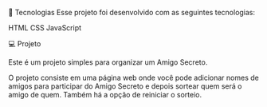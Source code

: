 🚀 Tecnologias
Esse projeto foi desenvolvido com as seguintes tecnologias:

HTML
CSS
JavaScript

💻 Projeto

Este é um projeto simples para organizar um Amigo Secreto.

O projeto consiste em uma página web onde você pode adicionar nomes de amigos para participar do Amigo Secreto e depois sortear quem será o amigo de quem. Também há a opção de reiniciar o sorteio.
